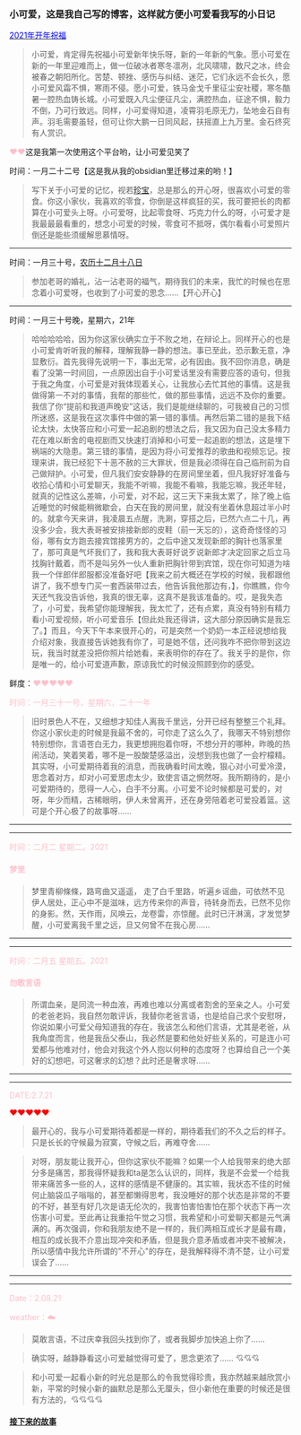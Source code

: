 ### 小可爱，这是我自己写的博客，这样就方便小可爱看我写的小日记


<u><font color='blue'>2021年开年祝福</font></u>

>小可爱，肯定得先祝福小可爱新年快乐呀，新的一年新的气象。愿小可爱在新的一年里迎难而上，做一位破冰者寒冬凛冽，北风啸啸，数尺之冰，终会被春之朝阳所化。苦楚、顿挫、感伤与纠结、迷茫，它们永远不会长久，愿小可爱风霜不惧，寒雨不侵。愿小可爱，铁马金戈千里征尘安社稷，寒冬酷暑一腔热血铸长城。小可爱既入凡尘便征凡尘，满腔热血，征途不惧，毅力不倒，乃可行致远。同样，小可爱得知道，凌霄羽毛原无力，坠地金石自有声。羽毛需要虽轻，但可让你大鹏一日同风起，扶摇直上九万里。金石终究有人赏识。




<p><font color="pink">&hearts;&hearts;</font>这是我第一次使用这个平台哟，让小可爱见笑了</p>


时间：一月二十二号【这是我从我的obsidian里迁移过来的哟！】
>写下关于小可爱的记忆，视若[珍宝](./珍宝阁楼.md)，总是那么的开心呀，很喜欢小可爱的零食。你这小家伙，我喜欢的零食，你倒是这样疯狂的买，我可要把长的肉都算在小可爱头上呀。小可爱呀，比起零食呀、巧克力什么的呀，小可爱才是我最最最看重的，想念小可爱的时候，零食可不抵呀，偶尔看看小可爱照片倒还是能些须缓解思慕情呀。


----


时间：一月三十号，[农历十二月十八日](珍宝阁楼.md)

>参加老哥的婚礼，沾一沾老哥的福气，期待我们的未来，我忙的时候也在思念着小可爱呀，也收到了小可爱的思念……【开心开心】




----

时间：一月三十号晚，星期六，21年

>哈哈哈哈哈，因为你这家伙确实立于不败之地，在辩论上。同样开心的也是小可爱肯听听我的解释，理解我静一静的想法。事已至此，恐示歉无意，净显敷衍。首先我得先说明一下，事出无常，必有因由。我不回你消息，确是看了没第一时间回，一点原因出自于小可爱话里没有需要应答的语句，但我于我之角度，小可爱是对我体现着关心，让我放心去忙其他的事情。这是我做得第一不对的事情，我帮的那些忙，做的那些事情，远远不及你的重要。我信了你“提前和我道声晚安”这话，我们是能继续聊的，可我被自己的习惯所迷惑，这是我在这次事件中做的第一错的事情。再然后第二错的是我下结论太快，太快答应和小可爱一起追剧的想法之后，我又因为自己没太多精力花在难以断舍的电视剧而又快速打消掉和小可爱一起追剧的想法，这是埋下祸端的大隐患。第三错的事情，是因为将小可爱推荐的歌曲和视频忘记。按理来讲，我已经犯下十恶不赦的三大罪状，但是我必须得在自己临刑前为自己做辩护。小可爱，但凡我们安安静静的在房间里坐着，但凡我好好准备与收拾心情和小可爱聊天，我能不听嘛，我能不看嘛，我能忘嘛，我还年轻，就真的记性这么差嘛，小可爱，对不起，这三天下来我太累了，除了晚上临近睡觉的时候能稍微歇会，白天在我的房间里，就没有坐着休息超过半小时的。就拿今天来讲，我凌晨五点醒，洗涮，穿搭之后，已然六点二十几，再没多少会，我大表哥被安排接新郎的皮鞋（前一天忘的），这奇奇怪怪的习俗，哪有女方跑去接宾馆接男方的，之后中途又发现新郎的胸针也落家里了，那可真是气坏我们了，我和我大表哥好说歹说新郎才决定回家之后立马找胸针戴着，而不是叫另外一伙人重新把胸针带到宾馆，现在你可知道为啥我一个伴郎伴郎服都没准备好吧【我来之前大概还在学校的时候，我都跟他讲了，我不想专门买一套西装带过去，他告诉我他那边有，】，你瞧瞧，你今天还气我没告诉他，我真的很无辜，这真不是我该准备的。哎，是我失态了，小可爱，我希望你能理解我，我太忙了，还有点累，真没有特别有精力看小可爱视频，听小可爱音乐【但此处我还得讲，这大部分原因确实是我忘了。】而且，今天下午本来很开心的，可是突然一个奶奶一本正经说想给我介绍对象，我直接告诉她我有你了，可是她不信，还问我咋不把你带到这边玩，我当时就差没把你照片给她看，来表明你的存在了。我关乎的是你，你是唯一的，给小可爱道声歉，原谅我忙的时候没照顾到你的感受。



鲜度：<font color="pink">&hearts;&hearts;&hearts;&hearts;&hearts;<font>




时间：一月三十一号，星期六，二十一年


>旧时景色人不在，又细想才知佳人离我千里远，分开已经有整整三个礼拜。你这小家伙走的时候是我最不舍的，可你走了这么久了，我哪天不特别想你特别想你，言语苍白无力，我更想拥抱着你呀，不想分开的哪种，昨晚的热闹活动，笑着笑着，哪不是一股酸楚感溢出，没想到我也做了一会柠檬精。其实呀，小可爱期待着我的消息，而我确看时间太晚，狠心对小可爱冷漠，思念着对方，却对小可爱思虑太少，致使言语之惘然呀。我所期待的，是小可爱期待的，愿得一人心，白手不分离。小可爱不论时候都是可爱的，对呀，年少而精，古稀眼明，伊人未曾离开，还在身旁陪着老可爱投着篮。这可是个开心极了的故事呀……


----


----
时间：二月二 星期二。2021


#### 梦里


>梦里青柳條條，路弯曲又遥遥，
走了白千里路，听遍乡谣曲，可依然不见伊人居处，正心中不是滋味，远方传来你的声音，待转身而去，已然不见你的身影。然，天作雨，风唤云，龙卷雷，亦惊醒。此时已汗淋漓，才发觉梦醒，小可爱离我千里之远，旦又何曾不在我心房……


----

----
时间：二月五 星期五。2021


#### 勿敢言语


>所谓血亲，是同流一种血液，再难也难以分离或者割舍的至亲之人。小可爱的老爸老妈，我自然勿敢评诉，我替你老爸言语，也是给自己求个安慰呀，你说如果小可爱父母知道我的存在，我该怎么和他们言语，尤其是老爸，从我角度而言，他是我岳父泰山，我必然是要和他处好些关系的，可是连小可爱都与他难对付，他会对我这个外人抱以何种的态度呀？也算给自己一个美好的幻想吧，可这奢求的幻想？此时还是奢求呀……




----

----

DATE:2.7.21


<font color="red">&hearts;&hearts;&hearts;&hearts;&hearts;</font>



>最开心的，我与小可爱期待着都是一样的，期待着我们的不久之后的样子。只是长长的守候最为寂寞，守候之后，再难夺舍……



>对呀，朋友能让我开心，但你这家伙不能嘛？如果一个人给我带来的绝大部分多是痛苦，那我得怀疑我和ta是怎么认识的，同样，我是不会爱一个给我带来痛苦多一些的人，这样的感情是不健康的。其实嘛，我状态不佳的时候何止脑袋瓜子嗡嗡的，甚至都懒得思考，我没睡好的那个状态是非常的不要的不好，甚至有好几次是语无伦次的，我害怕害怕害怕在那个状态下再一次伤害小可爱。至此再让我重拾午觉之习惯，我希望和小可爱聊天都是元气满满的。再次强调，你和我朋友绝不是一样的，我们两相互成长才是最有趣，相互的成长我不介意出现冲突和矛盾，但是我介意矛盾或者冲突不被解决，所以感情中我允许所谓的"不开心"的存在，是我解释得不清不楚，让小可爱误会了……



----

----

Date：2.08.21

weather：:cloud:

>莫敢言语，不过庆幸我回头找到你了，或者我脚步加快追上你了……


>确实呀，越静静看这小可爱越觉得可爱了，思念更浓了……   :cupid::cupid::cupid:


>和小可爱一起看小新的时光总是那么的令我觉得珍贵，我亦然越来越欣赏小新，平常的时候小新的幽默总是那么无厘头，但小新他在重要的时候还是很有方法的，:cupid::cupid::cupid::cupid:





#### [接下来的故事](./yiyi.md)
